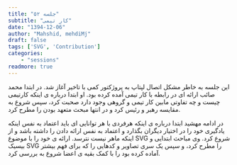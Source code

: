 ```yaml
---
title: "جلسه ۵۲"
subtitle: "کار تیمی"
date: "1394-12-06"
author: "Mahshid, mehdiMj"
draft: false
tags: ['SVG', 'Contribution']
categories:
    - "sessions"
readmore: true
---
```

این جلسه به خاطر مشکل اتصال لپتاپ به پروژکتور کمی با تاخیر آغاز شد. در ابتدا محمد صائب ارائه ای در رابطه با کار تیمی آمده کرده بود. او ابتدا درباره ی اینکه کارتیمی چیست و چه تفاوتی مابین کار تیمی و گروهی وجود دارد صحبت کرد، سپس شروع به مقایسه رهبر و رئیس کرد و در انتها مبحث متعهد بودن را مطرح کرد. 

<!-- FIXME Missing file فایل ارائه در دو فرمت [pdf ](https://shirazlug.ir/wp-
content/uploads/2016/02/%DA%A9%D8%A7%D8%B1-%D8%AA%DB%8C%D9%85%DB%8C.pdf)و [odp
](https://shirazlug.ir/wp-content/uploads/2016/02/کار-تیمی.odp)برای دانلود در
دسترس میباشد.-->

در ادامه مهشید ابتدا درباره ی اینکه هرفردی با هر توانایی ای باید اعتماد به نفس اینکه یادگیری خود را در اختیار دیگران بگذارد و اعتماد به نفس ارائه دادن را داشته باشد و از اینکه ماهر نیست نترسد. ارائه ی خود را با موضوع SVG شروع کرد. وی مباحث ابتدایی و بیسیک SVG را مطرح کرد، و سپس یک سری تصاویر و کدهایی را که برای فهم بیشتر آماده کرده بود را با کمک بقیه ی اعضا شروع به بررسی کرد. 
<!-- FIXME Missing files
فایل ارائه [از اینجا قابل دانلود کردن میباشد](https://shirazlug.ir/wp-content/uploads/2016/02/SVG.zip)
[![](../../img/a6992062-fdbb-11e6-86dd-a088b4d860141488289307.7144012.jpg)](../../img/a6992062-fdbb-11e6-86dd-a088b4d860141488289307.7144012.jpg)
[![](../../img/a69922ec-fdbb-11e6-86dd-a088b4d860141488289307.7144482.jpg)](../../img/a69922ec-fdbb-11e6-86dd-a088b4d860141488289307.7144482.jpg)
-->
